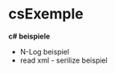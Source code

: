 # csExemple
<b>c# beispiele</b>
<ul>
<li> N-Log beispiel</li>
<li> read xml - serilize beispiel</li>

 

